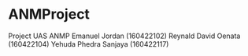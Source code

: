 # ANMProject
Project UAS ANMP
Emanuel Jordan (160422102)
Reynald David Oenata (160422104)
Yehuda Phedra Sanjaya (160422117)
